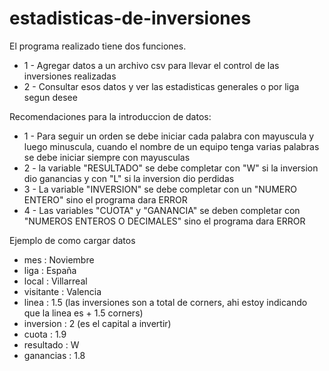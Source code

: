 # estadisticas-de-inversiones
El programa realizado tiene dos funciones.
- 1 - Agregar datos a un archivo csv para llevar el control de las inversiones realizadas
- 2 - Consultar esos datos y ver las estadisticas generales o por liga segun desee

Recomendaciones para la introduccion de datos:
- 1 - Para seguir un orden se debe iniciar cada palabra con mayuscula y luego minuscula, cuando el nombre de un equipo tenga varias palabras se debe iniciar siempre con         mayusculas
- 2 - la variable "RESULTADO" se debe completar con "W" si la inversion dio ganancias y con "L" si la inversion dio perdidas 
- 3 - La variable "INVERSION" se debe completar con un "NUMERO ENTERO" sino el programa dara ERROR
- 4 - Las variables  "CUOTA" y "GANANCIA" se deben completar con "NUMEROS ENTEROS O DECIMALES" sino el programa dara ERROR

Ejemplo de como cargar datos
- mes : Noviembre
- liga : España
- local : Villarreal
- visitante : Valencia
- linea : 1.5 (las inversiones son a total de corners, ahi estoy indicando que la linea es + 1.5 corners)
- inversion : 2 (es el capital a invertir)
- cuota : 1.9
- resultado : W
- ganancias : 1.8
